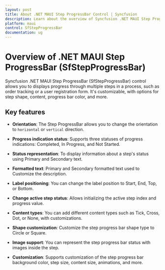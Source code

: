 ```yaml
---
layout: post
title: About .NET MAUI Step ProgressBar Control | Syncfusion
description: Learn about the overview of Syncfusion .NET MAUI Step ProgressBar (SfStepProgressBar) control, its basic features, and step progressBar functionalities.
platform: maui
control: SfStepProgressBar
documentation: ug
---
```


# Overview of .NET MAUI Step ProgressBar (SfStepProgressBar)

Syncfusion .NET MAUI Step ProgressBar (SfStepProgressBar) control allows you to displays progress through multiple steps in a process, such as order tracking or a user registration form. It's customizable, with options for step shape, content, progress bar color, and more.

## Key features

* **Orientation**: The Step ProgressBar allows you to change the orientation to `horizontal` or `vertical` direction.

* **Progress indication status**: Supports three statuses of progress indications: Completed, In Progress, and Not Started.

* **Status representation**: To display information about a step's status using Primary and Secondary text.

* **Formatted text**: Primary and Secondary formatted text used to Customize the description.

* **Label positioning**: You can change the label position to Start, End, Top, or Bottom.

* **Change active step status**: Allows initializing the active step index and progress value.

* **Content types**: You can add different content types such as Tick, Cross, Dot, or None, with customizations.

* **Shape customization**: Customize the step progress bar shape type to Circle or Square.

* **Image support**: You can represent the step progress bar status with images inside the step.

* **Customization**: Supports customization of the step progress bar background color, step size, content size, animations, and more.